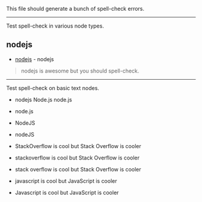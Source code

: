 This file should generate a bunch of spell-check errors.

---

Test spell-check in various node types.

## nodejs
- [nodejs](https://foo.com) - nodejs
> nodejs is awesome but you should spell-check.

---

Test spell-check on basic text nodes.

- nodejs Node.js node.js
- node.js
- NodeJS
- nodeJS

- StackOverflow is cool but Stack Overflow is cooler
- stackoverflow is cool but Stack Overflow is cooler
- stack overflow is cool but Stack Overflow is cooler

- javascript is cool but JavaScript is cooler
- Javascript is cool but JavaScript is cooler
